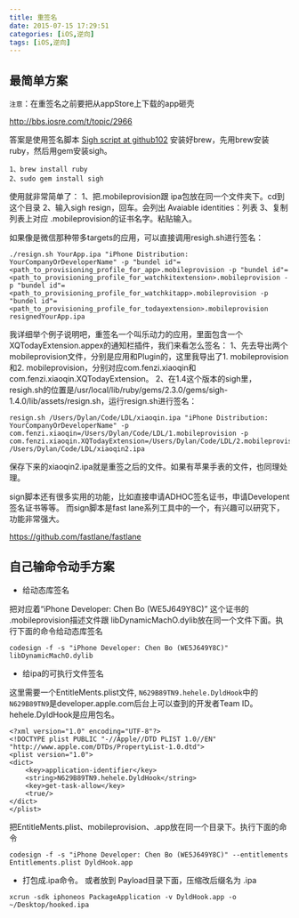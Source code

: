 ```yaml
---
title: 重签名
date: 2015-07-15 17:29:51
categories: [iOS,逆向]
tags: [iOS,逆向]
---
```


## 最简单方案
`注意`：在重签名之前要把从appStore上下载的app砸壳

http://bbs.iosre.com/t/topic/2966

答案是使用签名脚本
[Sigh script at github102](https://github.com/fastlane/sigh)
安装好brew，先用brew安装ruby，然后用gem安装sigh。
```
1、brew install ruby
2、sudo gem install sigh
```

使用就非常简单了：
1、把.mobileprovision跟 ipa包放在同一个文件夹下。cd到这个目录
2、输入sigh resign，回车。会列出 Avaiable identities：列表
3、复制列表上对应 .mobileprovision的证书名字。粘贴输入。

如果像是微信那种带多targets的应用，可以直接调用resigh.sh进行签名：

```
./resign.sh YourApp.ipa "iPhone Distribution: YourCompanyOrDeveloperName" -p "bundel id"=<path_to_provisioning_profile_for_app>.mobileprovision -p "bundel id"=<path_to_provisioning_profile_for_watchkitextension>.mobileprovision -p "bundel id"=<path_to_provisioning_profile_for_watchkitapp>.mobileprovision -p "bundel id"=<path_to_provisioning_profile_for_todayextension>.mobileprovision  resignedYourApp.ipa
```

我详细举个例子说明吧，重签名一个叫乐动力的应用，里面包含一个XQTodayExtension.appex的通知栏插件，我们来看怎么签名：
1、先去导出两个mobileprovision文件，分别是应用和Plugin的，这里我导出了1. mobileprovision和2. mobileprovision，分别对应com.fenzi.xiaoqin和com.fenzi.xiaoqin.XQTodayExtension。
2、在1.4这个版本的sigh里，resigh.sh的位置是/usr/local/lib/ruby/gems/2.3.0/gems/sigh-1.4.0/lib/assets/resign.sh，运行resign.sh进行签名：

```
resign.sh /Users/Dylan/Code/LDL/xiaoqin.ipa "iPhone Distribution: YourCompanyOrDeveloperName" -p com.fenzi.xiaoqin=/Users/Dylan/Code/LDL/1.mobileprovision -p com.fenzi.xiaoqin.XQTodayExtension=/Users/Dylan/Code/LDL/2.mobileprovision /Users/Dylan/Code/LDL/xiaoqin2.ipa
```

保存下来的xiaoqin2.ipa就是重签之后的文件。如果有苹果手表的文件，也同理处理。

sign脚本还有很多实用的功能，比如直接申请ADHOC签名证书，申请Developent签名证书等等。
而sign脚本是fast lane系列工具中的一个，有兴趣可以研究下，功能非常强大。

https://github.com/fastlane/fastlane


## 自己输命令动手方案

* 给动态库签名

把对应着“iPhone Developer: Chen Bo (WE5J649Y8C)” 这个证书的 .mobileprovision描述文件跟 libDynamicMachO.dylib放在同一个文件下面。执行下面的命令给动态库签名

```
codesign -f -s "iPhone Developer: Chen Bo (WE5J649Y8C)" libDynamicMachO.dylib
```


* 给ipa的可执行文件签名

这里需要一个EntitleMents.plist文件, `N629B89TN9.hehele.DyldHook`中的 `N629B89TN9`是developer.apple.com后台上可以查到的开发者Team ID。 hehele.DyldHook是应用包名。

```
<?xml version="1.0" encoding="UTF-8"?>
<!DOCTYPE plist PUBLIC "-//Apple//DTD PLIST 1.0//EN" "http://www.apple.com/DTDs/PropertyList-1.0.dtd">
<plist version="1.0">
<dict>
	<key>application-identifier</key>
	<string>N629B89TN9.hehele.DyldHook</string>
	<key>get-task-allow</key>
	<true/>
</dict>
</plist>
```

把EntitleMents.plist、mobileprovision、.app放在同一个目录下。执行下面的命令

```
codesign -f -s "iPhone Developer: Chen Bo (WE5J649Y8C)" --entitlements Entitlements.plist DyldHook.app
```

* 打包成.ipa命令。 或者放到 Payload目录下面，压缩改后缀名为 .ipa

```
xcrun -sdk iphoneos PackageApplication -v DyldHook.app -o ~/Desktop/hooked.ipa
```
